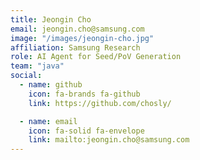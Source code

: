 ```yaml
---
title: Jeongin Cho
email: jeongin.cho@samsung.com
image: "/images/jeongin-cho.jpg"
affiliation: Samsung Research
role: AI Agent for Seed/PoV Generation
team: "java"
social:
  - name: github
    icon: fa-brands fa-github
    link: https://github.com/chosly/

  - name: email
    icon: fa-solid fa-envelope
    link: mailto:jeongin.cho@samsung.com
---
```

